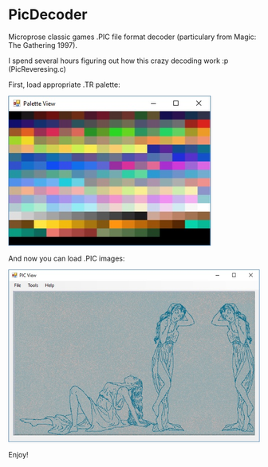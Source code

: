 # PicDecoder

Microprose classic games .PIC file format decoder (particulary from Magic: The Gathering 1997).

I spend several hours figuring out how this crazy decoding work :p  (PicReveresing.c)

First, load appropriate .TR palette:

![Palette View](/images/palview.jpg)

And now you can load .PIC images:

![PIC View](/images/picview.jpg)

Enjoy!

